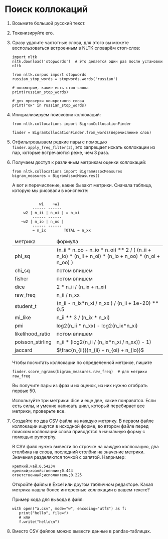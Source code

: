 # Поиск коллокаций

1. Возьмите большой русский текст.
2. Токенизируйте его.
3. Сразу удалите частотные слова, для этого вы можете воспользоваться встроенным в NLTK словарём стоп-слов:
    ```
    import nltk
    nltk.download('stopwords')  # Это делается один раз после установки nltk
    
    from nltk.corpus import stopwords
    russian_stop_words = stopwords.words('russian')
   
    # посмотрим, какие есть стоп-слова 
    print(russian_stop_words)
   
    # для проверки конкретного слова
    print("он" in russian_stop_words)
    ```
4. Инициализируем поисковик коллокаций:
   ```
   from nltk.collocations import BigramCollocationFinder
   
   finder = BigramCollocationFinder.from_words(перечисление слов)
   ```
5. Отфильтровываем редкие пары с помощью `finder.apply_freq_filter(3)`, это запрещает искать коллокации из пар, которые встречаются реже, чем 3 раза.
6. Получаем доступ к различным метрикам оценки коллокаций:
   ```
   from nltk.collocations import BigramAssocMeasures
   bigram_measures = BigramAssocMeasures()
   ```

    А вот и перечисление, какие бывают метрики. Сначала таблица, которую мы рисовали в конспекте:
    ```

                w1    ~w1
             ------ ------
         w2 | n_ii | n_oi | = n_xi
             ------ ------
        ~w2 | n_io | n_oo |
             ------ ------
             = n_ix        TOTAL = n_xx
    ```
    <table>
    <thead>
    <tr><td>метрика</td><td>формула</td></tr>
    </thead>
    <tr><td>phi_sq</td><td>(n_ii * n_oo - n_io * n_oi) ** 2 / (
                (n_ii + n_io) * (n_ii + n_oi) * (n_io + n_oo) * (n_oi + n_oo)
            )</td></tr>
    <tr><td>chi_sq</td><td>потом впишем</td></tr>
    <tr><td>fisher</td><td>потом впишем</td></tr>
    <tr><td>dice</td><td>2 * n_ii / (n_ix + n_xi)</td></tr>
    <tr><td>raw_freq</td><td>n_ii / n_xx</td></tr>
    <tr><td>student_t</td><td>(n_ii
                - n_ix*n_xi / n_xx
            ) / (n_ii + 1e-20) ** 0.5</td></tr>
    <tr><td>mi_like</td><td>n_ii ** 3 / (n_ix * n_xi)</td></tr>
    <tr><td>pmi</td><td>log2(n_ii * n_xx) - log2(n_ix*n_xi)</td></tr>
    <tr><td>likelihood_ratio</td><td>потом впишем</td></tr>
    <tr><td>poisson_stirling</td><td>n_ii * (log2(n_ii / (n_ix*n_xi / n_xx)) - 1)</td></tr>
    <tr><td>jaccard</td><td>$\frac{n_{ii}}{n_{ii} + n_{oi} + n_{io}}$</td></tr>
    </table>

   Чтобы посчитать коллокации по определенной метрике, пишите

    ```
    finder.score_ngrams(bigram_measures.raw_freq)  # для метрики raw_freq
    ```
   Вы получите пары из фраз и их оценок, из них нужно отобрать первые 50.
   
   Используйте три метрики: dice и еще две, какие понравятся. Если есть силы, и умение написать цикл, который перебирает все метрики, проверьте все. 
7. Создайте по два CSV файла на каждую метрику. В первом файле коллокации ищутся в исходной форме, во втором файле перед поиском коллокаций слова приводятся в начальную форму с помощью pymorphy.
     
   В CSV файл нунжо вывести по строчке на каждую коллокацию, два столбика на слова, последний столбик на значение метрики. Значения разделяются точкой с запятой. Например:
    ```
    крепкий;чай;0.54234
    крепкий;хозяйственник;0.444
    ответственный;исполнитель;0.225
    ```
   Откройте файлы в Excel или другом табличном редакторе. Какая метрика нашла более интересные коллокации в вашем тексте?

   Пример кода для вывода в файл:
    ```
    with open("a.csv", mode="w", encoding="utf8") as f:
       print("hello", file=f)
       # или
       f.write("hello\n")
    ```
8. Вместо CSV файлов можно вывести данные в pandas-таблицах.
